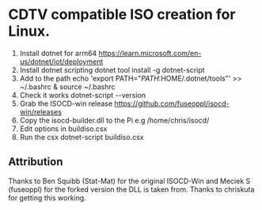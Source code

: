 # CDTV compatible ISO creation for Linux. #



1. Install dotnet for arm64 https://learn.microsoft.com/en-us/dotnet/iot/deployment
2. Install dotnet scripting  dotnet tool install -g dotnet-script
3. Add to the path echo 'export PATH="$PATH:$HOME/.dotnet/tools"' >> ~/.bashrc  & source ~/.bashrc
4. Check it works dotnet-script --version
5. Grab the ISOCD-win release https://github.com/fuseoppl/isocd-win/releases
6. Copy the isocd-builder.dll to the Pi  e.g  /home/chris/isocd/
7. Edit options in buildiso.csx
8. Run the csx dotnet-script buildiso.csx

## Attribution ## 

Thanks to Ben Squibb (Stat-Mat) for the original ISOCD-Win and Meciek S (fuseoppl) for the forked version the DLL is taken from. 
Thanks to chriskuta for getting this working. 
